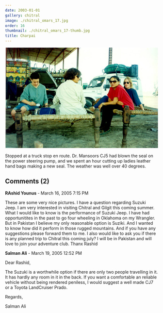 ```yaml
---
date: 2003-01-01
gallery: chitral
image: ./chitral_omars_17.jpg
order: 16
thumbnail: ./chitral_omars_17-thumb.jpg
title: Charpai
---
```


![Charpai](./chitral_omars_17.jpg)

Stopped at a truck stop en route. Dr. Mansoors CJ5 had blown the seal on the power steering pump, and we spent an hour cutting up ladies leather hand bags making a new seal. The weather was well over 40 degrees.

<div id="comments">

## Comments (2)

<div id="comment">

**RAshid Younus** - March 16, 2005  7:15 PM

These are some very nice pictures. I have a question regarding Suzuki Jeep. I am very interested in visiting Chitral and Gilgit this coming summer. What I would like to know is the performance of Suzuki Jeep. I have had opportunitites in the past to go four wheeling in Oklahoma on my Wrangler. But in Pakistan I believe my only reasonable option is Suziki. And I wanted to know how did it perform in those rugged mountains. And if you have any suggestions please forward them to me. I also would like to ask you if there is any planned trip to Chitral this coming july? I will be in Pakistan and will love to join your adventure club.
Thanx Rashid

</div>

<div id="comment">

**Salman Ali** - March 19, 2005 12:52 PM

Dear Rashid,

The Suzuki is a worthwhile option if there are only two people travelling in it. It has hardly any room in it in the back. If you want a comfortable an reliable vehicle without being rendered peniless, I would suggest a well made CJ7 or a Toyota LandCruiser Prado.

Regards,

Salman Ali

</div>

</div>